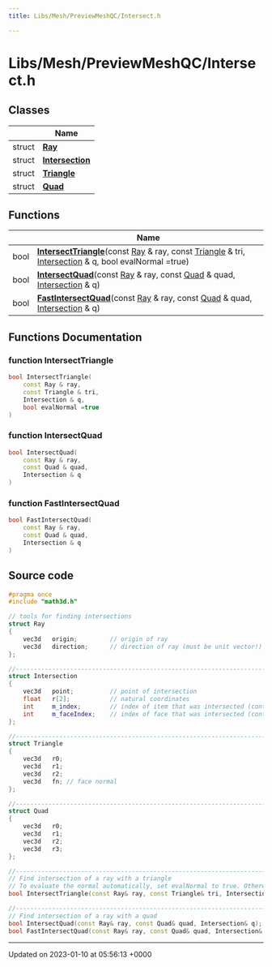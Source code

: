 ```yaml
---
title: Libs/Mesh/PreviewMeshQC/Intersect.h

---
```


# Libs/Mesh/PreviewMeshQC/Intersect.h



## Classes

|                | Name           |
| -------------- | -------------- |
| struct | **[Ray](../Classes/structRay.md)**  |
| struct | **[Intersection](../Classes/structIntersection.md)**  |
| struct | **[Triangle](../Classes/structTriangle.md)**  |
| struct | **[Quad](../Classes/structQuad.md)**  |

## Functions

|                | Name           |
| -------------- | -------------- |
| bool | **[IntersectTriangle](../Files/Intersect_8h.md#function-intersecttriangle)**(const [Ray](../Classes/structRay.md) & ray, const [Triangle](../Classes/structTriangle.md) & tri, [Intersection](../Classes/structIntersection.md) & q, bool evalNormal =true) |
| bool | **[IntersectQuad](../Files/Intersect_8h.md#function-intersectquad)**(const [Ray](../Classes/structRay.md) & ray, const [Quad](../Classes/structQuad.md) & quad, [Intersection](../Classes/structIntersection.md) & q) |
| bool | **[FastIntersectQuad](../Files/Intersect_8h.md#function-fastintersectquad)**(const [Ray](../Classes/structRay.md) & ray, const [Quad](../Classes/structQuad.md) & quad, [Intersection](../Classes/structIntersection.md) & q) |


## Functions Documentation

### function IntersectTriangle

```cpp
bool IntersectTriangle(
    const Ray & ray,
    const Triangle & tri,
    Intersection & q,
    bool evalNormal =true
)
```


### function IntersectQuad

```cpp
bool IntersectQuad(
    const Ray & ray,
    const Quad & quad,
    Intersection & q
)
```


### function FastIntersectQuad

```cpp
bool FastIntersectQuad(
    const Ray & ray,
    const Quad & quad,
    Intersection & q
)
```




## Source code

```cpp
#pragma once
#include "math3d.h"

// tools for finding intersections
struct Ray
{
    vec3d   origin;         // origin of ray
    vec3d   direction;      // direction of ray (must be unit vector!)
};

//-----------------------------------------------------------------------------
struct Intersection
{
    vec3d   point;          // point of intersection
    float   r[2];           // natural coordinates
    int     m_index;        // index of item that was intersected (context dependent)
    int     m_faceIndex;    // index of face that was intersected (context dependent)
};

//-----------------------------------------------------------------------------
struct Triangle
{
    vec3d   r0;
    vec3d   r1;
    vec3d   r2;
    vec3d   fn; // face normal
};

//-----------------------------------------------------------------------------
struct Quad
{
    vec3d   r0;
    vec3d   r1;
    vec3d   r2;
    vec3d   r3;
};

//-----------------------------------------------------------------------------
// Find intersection of a ray with a triangle
// To evaluate the normal automatically, set evalNormal to true. Otherwise, the normal in Triangle is used
bool IntersectTriangle(const Ray& ray, const Triangle& tri, Intersection& q, bool evalNormal = true);

//-----------------------------------------------------------------------------
// Find intersection of a ray with a quad
bool IntersectQuad(const Ray& ray, const Quad& quad, Intersection& q);
bool FastIntersectQuad(const Ray& ray, const Quad& quad, Intersection& q);
```


-------------------------------

Updated on 2023-01-10 at 05:56:13 +0000
